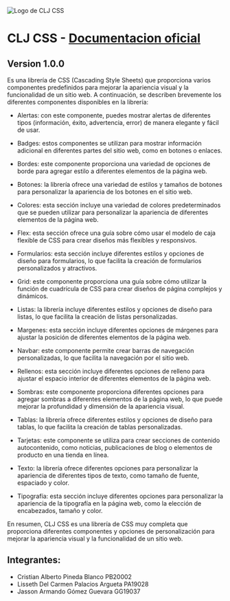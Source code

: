 ![Logo de CLJ CSS](https://cristianpined4.github.io/CLJ-Library-CSS/documentation/svg/logo-black.png)

# CLJ CSS - [Documentacion oficial](https://cristianpined4.github.io/CLJ-Library-CSS/)

## Version 1.0.0

Es una librería de CSS (Cascading Style Sheets) que proporciona varios componentes predefinidos para mejorar la apariencia visual y la funcionalidad de un sitio web. A continuación, se describen brevemente los diferentes componentes disponibles en la librería:

- Alertas: con este componente, puedes mostrar alertas de diferentes tipos (información, éxito, advertencia, error) de manera elegante y fácil de usar.

- Badges: estos componentes se utilizan para mostrar información adicional en diferentes partes del sitio web, como en botones o enlaces.

- Bordes: este componente proporciona una variedad de opciones de borde para agregar estilo a diferentes elementos de la página web.

- Botones: la librería ofrece una variedad de estilos y tamaños de botones para personalizar la apariencia de los botones en el sitio web.

- Colores: esta sección incluye una variedad de colores predeterminados que se pueden utilizar para personalizar la apariencia de diferentes elementos de la página web.

- Flex: esta sección ofrece una guía sobre cómo usar el modelo de caja flexible de CSS para crear diseños más flexibles y responsivos.

- Formularios: esta sección incluye diferentes estilos y opciones de diseño para formularios, lo que facilita la creación de formularios personalizados y atractivos.

- Grid: este componente proporciona una guía sobre cómo utilizar la función de cuadrícula de CSS para crear diseños de página complejos y dinámicos.

- Listas: la librería incluye diferentes estilos y opciones de diseño para listas, lo que facilita la creación de listas personalizadas.

- Margenes: esta sección incluye diferentes opciones de márgenes para ajustar la posición de diferentes elementos de la página web.

- Navbar: este componente permite crear barras de navegación personalizadas, lo que facilita la navegación por el sitio web.

- Rellenos: esta sección incluye diferentes opciones de relleno para ajustar el espacio interior de diferentes elementos de la página web.

- Sombras: este componente proporciona diferentes opciones para agregar sombras a diferentes elementos de la página web, lo que puede mejorar la profundidad y dimensión de la apariencia visual.

- Tablas: la librería ofrece diferentes estilos y opciones de diseño para tablas, lo que facilita la creación de tablas personalizadas.

- Tarjetas: este componente se utiliza para crear secciones de contenido autocontenido, como noticias, publicaciones de blog o elementos de producto en una tienda en línea.

- Texto: la librería ofrece diferentes opciones para personalizar la apariencia de diferentes tipos de texto, como tamaño de fuente, espaciado y color.

- Tipografía: esta sección incluye diferentes opciones para personalizar la apariencia de la tipografía en la página web, como la elección de encabezados, tamaño y color.

En resumen, CLJ CSS es una librería de CSS muy completa que proporciona diferentes componentes y opciones de personalización para mejorar la apariencia visual y la funcionalidad de un sitio web.

## Integrantes:

- Cristian Alberto Pineda Blanco PB20002
- Lisseth Del Carmen Palacios Argueta PA19028
- Jasson Armando Gómez Guevara GG19037
